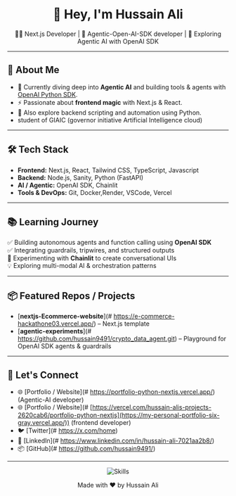 <h1 align="center">👋 Hey, I'm Hussain  Ali</h1>

<p align="center">
  🧑‍💻 Next.js Developer | 🐍 Agentic-Open-AI-SDK developer | 🤖 Exploring Agentic AI with OpenAI SDK
</p>

---

## 🚀 About Me

- 🌱 Currently diving deep into **Agentic AI** and building tools & agents with [OpenAI Python SDK](https://openai.com/).
- ⚡ Passionate about **frontend magic** with Next.js & React.
- 🧰 Also explore backend scripting and automation using Python.
- student of GIAIC (governor initiative Artificial Intelligence cloud)

---

## 🛠 Tech Stack

- **Frontend:** Next.js, React, Tailwind CSS, TypeScript, Javascript
- **Backend:** Node.js, Sanity, Python (FastAPI)
- **AI / Agentic:** OpenAI SDK,  Chainlit
- **Tools & DevOps:** Git, Docker,Render, VSCode, Vercel

---

## 📚 Learning Journey

✅ Building autonomous agents and function calling using **OpenAI SDK**  
✅ Integrating guardrails, tripwires, and structured outputs  
🚀 Experimenting with **Chainlit** to create conversational UIs  
💡 Exploring multi-modal AI & orchestration patterns

---

## 📦 Featured Repos / Projects

- [**nextjs-Ecommerce-website**](# https://e-commerce-hackathone03.vercel.app/) –  Next.js template
- [**agentic-experiments**](# https://github.com/hussain9491/crypto_data_agent.git) – Playground for OpenAI SDK agents & guardrails

---

## 🤝 Let's Connect
- 🌐 [Portfolio / Website](# https://portfolio-python-nextjs.vercel.app/) (Agentic-AI developer)
- 🌐 [Portfolio / Website](# [https://vercel.com/hussain-alis-projects-2620cab6/portfolio-python-nextjs](https://my-personal-portfolio-six-gray.vercel.app/)) (frontend developer)
- 🐦 [Twitter](# https://x.com/home)
- 💼 [LinkedIn](# https://www.linkedin.com/in/hussain-ali-7021aa2b8/)
- 📦 [GitHub](# https://github.com/hussain9491/)

---

<p align="center">
  <img src="https://skillicons.dev/icons?i=nextjs,react,python,nodejs,openai-SDK,typescript,javascript,sanity,vercel,git" alt="Skills" />
</p>

<p align="center">
  Made with ❤️ by Hussain Ali
</p>
